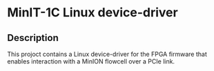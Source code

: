 # MinIT-1C Linux device-driver

## Description

This projoct contains a Linux device-driver for the FPGA firmware that enables interaction with a
MinION flowcell over a PCIe link.